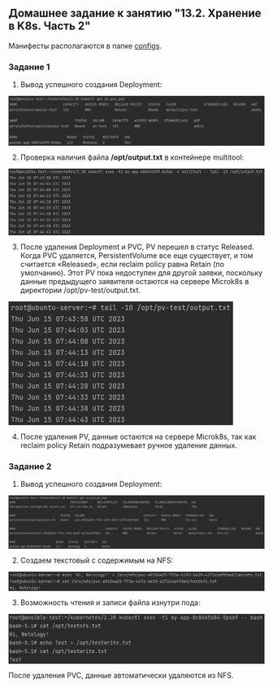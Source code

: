 ## Домашнее задание к занятию "13.2. Хранение в K8s. Часть 2"

Манифесты располагаются в папке [configs](./configs/).

### Задание 1

1. Вывод успешного создания Deployment:

<img align="top" src="img/deploy1.jpg">		<!--![deploy1](img/deploy1.jpg)-->

2. Проверка наличия файла **/opt/output.txt** в контейнере multitool:

<img align="top" src="img/check_multitool.jpg">		<!--![check_multitool](img/check_multitool.jpg)-->

3. После удаления Deployment и PVC, PV перешел в статус Released. Когда PVC удаляется, PersistentVolume все еще существует, и том считается «Released», если reclaim policy равна Retain (по умолчанию). Этот PV пока недоступен для другой заявки, поскольку данные предыдущего заявителя остаются на сервере Microk8s в директории /opt/pv-test/output.txt.

<img align="top" src="img/check_file.jpg">		<!--![check_file](img/check_file.jpg)-->

4. После удаления PV, данные остаются на сервере Microk8s, так как reclaim policy Retain подразумевает ручное удаление данных.

### Задание 2

1. Вывод успешного создания Deployment:

<img align="top" src="img/deploy2.jpg">		<!--![deploy2](img/deploy2.jpg)-->

2. Создаем текстовый с содержимым на NFS:

<img align="top" src="img/create_file.jpg">		<!--![create_file](img/create_file.jpg)-->

3. Возможность чтения и записи файла изнутри пода:

<img align="top" src="img/testrw.jpg">		<!--![testrw](img/testrw.jpg)-->

После удаления PVC, данные автоматически удаляются из NFS.